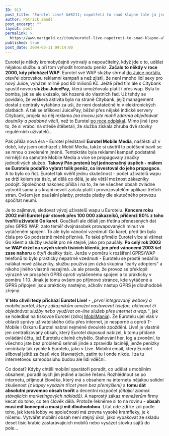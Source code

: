 ```yaml
---
ID: 913
post_title: 'Eurotel Live! &#8211; napotřetí to snad klapne (ale já jsem skeptik)'
author: Patrick Zandl
post_excerpt: ""
layout: post
permalink: >
  https://www.marigold.cz/item/eurotel-live-napotreti-to-snad-klapne-ale-ja-jsem-skeptik
published: true
post_date: 2004-03-11 09:14:00
---
```

<P>Eurotel je někdy kromobyčejně vytrvalý a nepoučitelný, když jde o to, udělat nějakou službu a při tom vyhodit hromadu peněz. <STRONG>Začalo to někdy v roce 2000, kdy přicházel WAP.</STRONG> Eurotel své WAP služby shrnul <A href="http://mobil.idnes.cz/mobilni_komunikace/operatori/sluzby/juiceportalpredstaven.html">do Juice portálu</A>, otevřel obrovskou reklamní kampaň a než zjistil, že není mnoho lidí sexy pro nový Juice, vyházel mírně pod 80 milionů Kč. Ještě před tím ale s&#160;Citybank spustil novou <STRONG>službu JuicePay,</STRONG> která umožňovala platit i přes wap. Byla to bomba, jak se ale ukázalo, tak hozená do vlastních řad. Už tehdy se povídalo, že veškerá aktivita byla na straně Citybank, jejíž management dostal z centrály vytaháno za uši, že není dostatečně <EM>in</EM> v elektronických platbách. A tak se sflikoval JuicePay, běžel přes nějaké indické servery Citybank, projela na něj reklama <EM>(na invexu jste mohli zdarma objednávat doutníky a podobné věci)</EM>, než to Eurotel <A href="http://mobil.idnes.cz/mobilni_komunikace/operatori/sluzby/juicepayzemrel011026.html">po roce odpískal</A>. Mimo jiné i pro to, že si vrabci na střeše štěbetali, že služba získala zhruba dvě stovky regulérních uživatelů... </P>
<P>Pak přišla nová éra - Eurotel představil <STRONG>Eurotel Mobile Media</STRONG>, naštěstí už v době, kdy jsem odcházel z Mobil Media, takže si ušetřil to potěšení bavit se se mnou o zvoleném jméně. Tentokráte byla reklamní kampaň podstatně mírnější na samotné Mobile Media a více se propagovaly značky jednotlivých služeb. <STRONG>Takový Pán prstenů byl jednoznačný úspěch - málem se Eurotelu podařilo vybrat tolik peněz, co investoval do jeho propagace.</STRONG> A to bylo co říct. Eurotel tak ověřil jednu skutečnost - počet uživatelů wapu se drží kolem sta tisíc, ať dělá co dělá, je ale větší možnost zákazníky podojit. Společnost nakonec přišla i na to, že ne všechen obsah zvládne vytvořit sama a s krajní nevolí začala platit i provozovatelům aplikací třetích stran. Ovšem jen paušální platby, protože platby dle skutečného provozu spočítat neumí. </P>
<P>Je to zajímavé, sledovat vývoj uživatelů wapu u Eurotelu. <STRONG>Koncem roku 2002 měl Eurotel pár stovek přes 100 000 zákazníků, přičemž 80% z toho tvořili uživatelé Go karet</STRONG>. Goučkaři ale dělali jen třetinu přenesených dat přes GPRS WAP, zato téměř dvojnásobek prowapovaných minut ve vytáčeném spojení. To ale bylo vánoční vzedmutí Go karet, před tím byla čísla pro Go podstatně méně příznivá. To také přimělo Eurotel více si všímat Go klient a služby uvádět pro ně stejně, jako pro paušály. <STRONG>Po celý rok 2003 se WAP držel na svých stech tisících klientů, jen před vánocemi 2003 šel zase nahoru</STRONG> o čtyři desítky tisíc. Jenže v poměru k rozšíření GPRS/WAP telefonů to bylo prakticky nepatrné vzedmutí - Eurotelu se prostě nedařilo nalákat nové zákazníky, službu používá jen úzká skupina "early adopters" a nikoho jiného vlastně nezajímá. Je ale pravda, že provoz se překlopil výrazně ve prospěch GPRS oproti vytáčenému spojení a to prakticky v poměru 1:10. Jinak je tomu ovšem po příjmové stránce, kde vytáčené a GPRS připojení jsou prakticky nastejno, ačkoliv nástup GPRS je dlouhodobě zřejmý. </P>
<P><STRONG>V této chvíli tedy přichází Eurotel Live!</STRONG> - <I>&#8222;první integrovaný webový a mobilní portál, který zákazníkům umožní nastavovat telefon, aktivovat či objednávat služby nebo využívat on-line služeb přes internet a wap.&#8220;</I>, jak se holedbal na tiskovce Eurotel (zdroj <A href="http://www.mobilmania.cz/Operatori/AR.asp?ARI=106776">MobilMania</A>). Že Eurotelu ujel vlak v oblasti správy uživatelského účtu přes internet, je nesporné a oproti T-Mobile i Oskaru Eurotel nabral nejméně dvouleté zpoždění. Live! je vlastně jen centralizovaný obsah, který Eurotel doposud nabízel, k tomu přidané ovládání účtu, jež Eurotelu citelně chybělo. Stahování her, log a zvonění, to všechno jste bez problémů sehnali jinde a zpravidla laciněji, jenže penízky necinkaly tak rychle k Eurotelu, jako v Live. Mobilní email, který Eurotel sliboval ještě za časů více šťavnatých, zatím tu i onde nikde. I za tu internetovou samoobsluhu budou ale lidi vděční. </P>
<P>Co dodat? Kdyby chtěli mobilní operátoři poradit, co udělat s mobilním obsahem, poradil bych jim jediné a laciné řešení. Rozhlédnout se po internetu, přijmout člověka, který má s obsahem na internetu nějakou solidní zkušenost <I>(z kapsy vysázím třicet jmen bez přemýšlení)</I> a <STRONG>tomu dát absolutní pravomoc obsah tvořit</STRONG> a decentní rozpočet <I>(čítající zlomek stávajících marketingových nákladů)</I>. A naprostý zákaz <EM>menežerům</EM> firmy kecat do toho, co ten člověk dělá. Protože řekněme si to na rovinu - <STRONG>obsah musí mít koncepci a musí ji mít dlouhodobou</STRONG>. Lítat ode zdi ke zdi podle toho, jak která lobby ve společnosti má zrovna vysoké kramfleky, je k ničemu. Vytvářet mobilní obsah není stejný úkol, jako vypakovat ze skladu deset tisíc krabic zastarávajících mobilů nebo vysázet stovku sajtů do pole...</P>